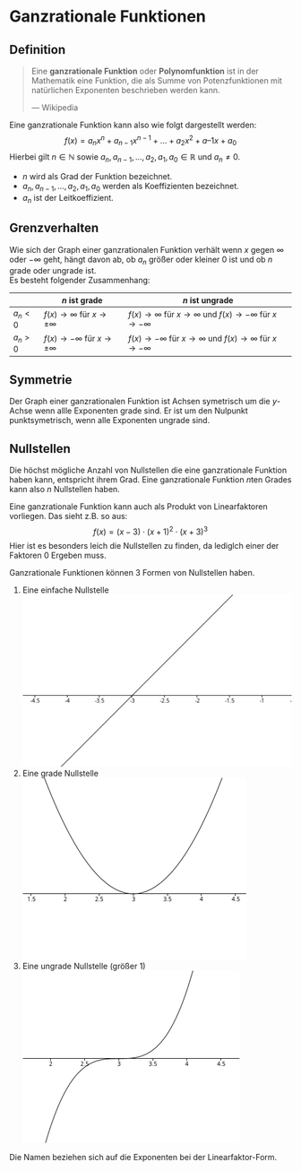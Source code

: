 # Ganzrationale Funktionen

## Definition

> Eine **ganzrationale Funktion** oder **Polynomfunktion** ist in der Mathematik eine Funktion, die als Summe von Potenzfunktionen mit natürlichen Exponenten beschrieben werden kann.
>
> — Wikipedia

Eine ganzrationale Funktion kann also wie folgt dargestellt werden:
$$
f(x) = a_{n}x^{n} + a_{n-1}x^{n-1} + \dots + a_{2}x^{2} + a–{1}x + a_{0}
$$
Hierbei gilt $n \in \mathbb{N}$ sowie $a_{n}, a_{n-1}, \dots, a_2, a_1, a_0 \in \mathbb{R}$ und $a_n \neq 0$.

- $n$ wird als Grad der Funktion bezeichnet.
- $a_{n}, a_{n-1}, \dots, a_2, a_1, a_0$ werden als Koeffizienten bezeichnet.
- $a_n$ ist der Leitkoeffizient.

## Grenzverhalten

Wie sich der Graph einer ganzrationalen Funktion verhält wenn $x$ gegen $\infty$ oder $-\infty$ geht, hängt davon ab, ob $a_n$ größer oder kleiner $0$ ist und ob $n$ grade oder ungrade ist.\
Es besteht folgender Zusammenhang:

|         | $n$ ist grade                             | $n$ ist ungrade                                                                 |
| ------- | ----------------------------------------- | ------------------------------------------------------------------------------- |
| $a_n<0$ | $f(x) \to \infty$ für $x \to \pm \infty$  | $f(x) \to \infty$ für $x \to \infty$ und $f(x) \to -\infty$ für $x \to -\infty$ |
| $a_n>0$ | $f(x) \to -\infty$ für $x \to \pm \infty$ | $f(x) \to -\infty$ für $x \to \infty$ und $f(x) \to \infty$ für $x \to -\infty$ |

## Symmetrie

Der Graph einer ganzrationalen Funktion ist Achsen symetrisch um die $y$-Achse wenn allle Exponenten grade sind. Er ist um den Nulpunkt punktsymetrisch, wenn alle Exponenten ungrade sind.

## Nullstellen

Die höchst mögliche Anzahl von Nullstellen die eine ganzrationale Funktion haben kann, entspricht ihrem Grad. Eine ganzrationale Funktion $n$ten Grades kann also $n$ Nullstellen haben.

Eine ganzrationale Funktion kann auch als Produkt von Linearfaktoren vorliegen. Das sieht z.B. so aus:
$$
f(x) = (x-3) \cdot (x+1)^2 \cdot (x+3)^3
$$
Hier ist es besonders leich die Nullstellen zu finden, da lediglch einer der Faktoren $0$ Ergeben muss.

Ganzrationale Funktionen können 3 Formen von Nullstellen haben.

1. Eine einfache Nullstelle\
   ![Einfache Nullstelle](../../../images/Mathe/Einfache%20Nullstelle.png)
2. Eine grade Nullstelle\
   ![Grade Nullstelle](../../../images/Mathe/Grade%20Nullstelle.png)
3. Eine ungrade Nullstelle (größer $1$)\
   ![Ungrade Nullstelle](../../../images/Mathe/Ungrade%20Nullstelle.png)

Die Namen beziehen sich auf die Exponenten bei der Linearfaktor-Form.

